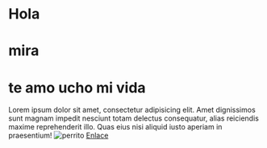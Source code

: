 # Hola
# mira 
# te amo ucho mi vida 
Lorem ipsum dolor sit amet, consectetur adipisicing elit. Amet dignissimos sunt magnam impedit nesciunt totam delectus consequatur, alias reiciendis maxime reprehenderit illo. Quas eius nisi aliquid iusto aperiam in praesentium!
![perrito](http://laraya.laboratoriodiseno.cl/assets/img/miniatura-js.png)
[Enlace](#)
